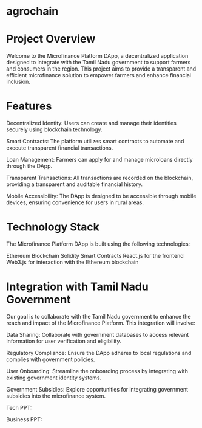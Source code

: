 # agrochain



# Project Overview
Welcome to the Microfinance Platform DApp, a decentralized application designed to integrate with the Tamil Nadu government to support farmers and consumers in the region. This project aims to provide a transparent and efficient microfinance solution to empower farmers and enhance financial inclusion.


# Features

Decentralized Identity: Users can create and manage their identities securely using blockchain technology.

Smart Contracts: The platform utilizes smart contracts to automate and execute transparent financial transactions.

Loan Management: Farmers can apply for and manage microloans directly through the DApp.

Transparent Transactions: All transactions are recorded on the blockchain, providing a transparent and auditable financial history.

Mobile Accessibility: The DApp is designed to be accessible through mobile devices, ensuring convenience for users in rural areas.



# Technology Stack

The Microfinance Platform DApp is built using the following technologies:

Ethereum Blockchain
Solidity Smart Contracts
React.js for the frontend
Web3.js for interaction with the Ethereum blockchain





# Integration with Tamil Nadu Government
Our goal is to collaborate with the Tamil Nadu government to enhance the reach and impact of the Microfinance Platform. This integration will involve:

Data Sharing: Collaborate with government databases to access relevant information for user verification and eligibility.

Regulatory Compliance: Ensure the DApp adheres to local regulations and complies with government policies.

User Onboarding: Streamline the onboarding process by integrating with existing government identity systems.

Government Subsidies: Explore opportunities for integrating government subsidies into the microfinance system.

Tech PPT: 

Business PPT: 
